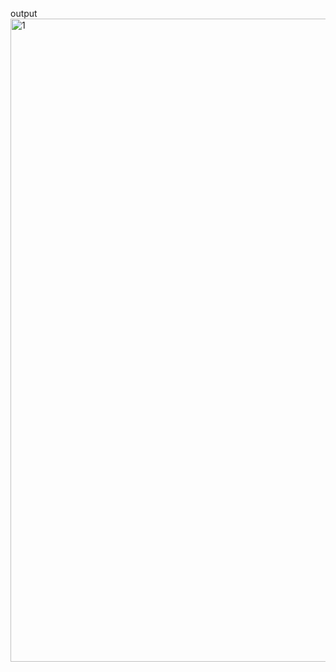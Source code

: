 output
<img width="1919" height="1029" alt="1" src="https://github.com/user-attachments/assets/df3d28b9-1130-4826-99fd-9df5c165d21c" />
